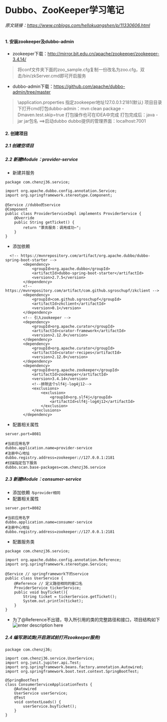 # Dubbo、ZooKeeper学习笔记

###### 原文链接：https://www.cnblogs.com/hellokuangshen/p/11330606.html  
#### 1. 安装zookeeper及dubbo-admin
- zookeeper下载：http://mirror.bit.edu.cn/apache/zookeeper/zookeeper-3.4.14/
> 将conf文件夹下面的zoo_sample.cfg复制一份改名为zoo.cfg，双击/bin/zkServer.cmd即可开启服务
- dubbo-admin下载：https://github.com/apache/dubbo-admin/tree/master
> \application.properties 指定zookeeper地址127.0.0.1:2181(默认)
> 项目目录下打开cmd打包dubbo-admin：mvn clean package -Dmaven.test.skip=true 
> 打包操作也可在IDEA中完成
> 打包完成后：java -jar jar包名  ==>启动dubbo
> dubbo提供的管理界面：localhost:7001
#### 2. 创建项目
##### 2.1 创建空项目
##### 2.2 新建Module：provider-service
- 新建并服务
```
package com.chenzj36.service;

import org.apache.dubbo.config.annotation.Service;
import org.springframework.stereotype.Component;

@Service //dubbo的service
@Component
public class ProviderServiceImpl implements ProviderService {
    @Override
    public String getTicket() {
        return "票务服务：调用成功~";
    }
}
```
- 添加依赖
```
  <!-- https://mvnrepository.com/artifact/org.apache.dubbo/dubbo-spring-boot-starter -->
        <dependency>
            <groupId>org.apache.dubbo</groupId>
            <artifactId>dubbo-spring-boot-starter</artifactId>
            <version>2.7.5</version>
        </dependency>
        <!-- https://mvnrepository.com/artifact/com.github.sgroschupf/zkclient -->
        <dependency>
            <groupId>com.github.sgroschupf</groupId>
            <artifactId>zkclient</artifactId>
            <version>0.1</version>
        </dependency>
        <!-- 引入zookeeper -->
        <dependency>
            <groupId>org.apache.curator</groupId>
            <artifactId>curator-framework</artifactId>
            <version>2.12.0</version>
        </dependency>
        <dependency>
            <groupId>org.apache.curator</groupId>
            <artifactId>curator-recipes</artifactId>
            <version>2.12.0</version>
        </dependency>
        <dependency>
            <groupId>org.apache.zookeeper</groupId>
            <artifactId>zookeeper</artifactId>
            <version>3.4.14</version>
            <!--排除这个slf4j-log4j12-->
            <exclusions>
                <exclusion>
                    <groupId>org.slf4j</groupId>
                    <artifactId>slf4j-log4j12</artifactId>
                </exclusion>
            </exclusions>
        </dependency>

```
- 配置相关属性
```
server.port=8081

#当前应用名字
dubbo.application.name=provider-service
#注册中心地址
dubbo.registry.address=zookeeper://127.0.0.1:2181
#扫描指定包下服务
dubbo.scan.base-packages=com.chenzj36.service
```
##### 2.3 新建Module：consumer-service
- 添加依赖
`与provider相同`
- 配置相关属性
```
server.port=8082

#当前应用名字
dubbo.application.name=consumer-service
#注册中心地址
dubbo.registry.address=zookeeper://127.0.0.1:2181
```
- 配置服务类
```
package com.chenzj36.service;

import org.apache.dubbo.config.annotation.Reference;
import org.springframework.stereotype.Service;

@Service // springframework下的service
public class UserService {
    @Reference // 定义路径相同的接口名
    ProviderService tickerService;
    public void buyTicket(){
        String ticket = tickerService.getTicket();
        System.out.println(ticket);
    }
}
```
- 为了@Reference不出错，导入所引用的类的完整路径和接口，项目结构如下    
![enter description here](https://aliyunosschenzj.oss-cn-beijing.aliyuncs.com/aliyunoss/1581334814618.png)  
##### 2.4 编写测试类(开启测试前打开zookeeper服务)
```
package com.chenzj36;

import com.chenzj36.service.UserService;
import org.junit.jupiter.api.Test;
import org.springframework.beans.factory.annotation.Autowired;
import org.springframework.boot.test.context.SpringBootTest;

@SpringBootTest
class ConsumerServiceApplicationTests {
    @Autowired
    UserService userService;
    @Test
    void contextLoads() {
        userService.buyTicket();
    }
}
```

